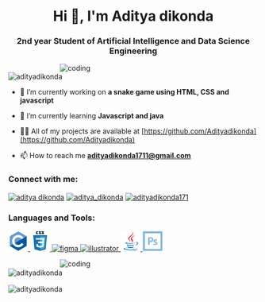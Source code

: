 <h1 align="center">Hi 👋, I'm Aditya dikonda</h1>
<h3 align="center">2nd year Student of Artificial Intelligence and Data Science Engineering</h3>
<img align="right" alt="coding" width="400" src="https://miro.medium.com/max/1600/0*C-cPP9D2MIyeexAT.gif">

<p align="left"> <img src="https://komarev.com/ghpvc/?username=adityadikonda&label=Profile%20views&color=0e75b6&style=flat" alt="adityadikonda" /> </p>

- 🔭 I’m currently working on **a snake game using HTML, CSS and javascript**

- 🌱 I’m currently learning **Javascript and java**

- 👨‍💻 All of my projects are available at [https://github.com/Adityadikonda](https://github.com/Adityadikonda)

- 📫 How to reach me **adityadikonda1711@gmail.com**

<h3 align="left">Connect with me:</h3>
<p align="left">
<a href="https://linkedin.com/in/aditya dikonda" target="blank"><img align="center" src="https://raw.githubusercontent.com/rahuldkjain/github-profile-readme-generator/master/src/images/icons/Social/linked-in-alt.svg" alt="aditya dikonda" height="30" width="40" /></a>
<a href="https://instagram.com/aditya_dikonda" target="blank"><img align="center" src="https://raw.githubusercontent.com/rahuldkjain/github-profile-readme-generator/master/src/images/icons/Social/instagram.svg" alt="aditya_dikonda" height="30" width="40" /></a>
<a href="https://www.hackerrank.com/adityadikonda171" target="blank"><img align="center" src="https://raw.githubusercontent.com/rahuldkjain/github-profile-readme-generator/master/src/images/icons/Social/hackerrank.svg" alt="adityadikonda171" height="30" width="40" /></a>
</p>


<h3 align="left">Languages and Tools:</h3>
<p align="left"> <a href="https://www.cprogramming.com/" target="_blank" rel="noreferrer"> <img src="https://raw.githubusercontent.com/devicons/devicon/master/icons/c/c-original.svg" alt="c" width="40" height="40"/> </a> <a href="https://www.w3schools.com/css/" target="_blank" rel="noreferrer"> <img src="https://raw.githubusercontent.com/devicons/devicon/master/icons/css3/css3-original-wordmark.svg" alt="css3" width="40" height="40"/> </a> <a href="https://www.figma.com/" target="_blank" rel="noreferrer"> <img src="https://www.vectorlogo.zone/logos/figma/figma-icon.svg" alt="figma" width="40" height="40"/> </a> <a href="https://www.adobe.com/in/products/illustrator.html" target="_blank" rel="noreferrer"> <img src="https://www.vectorlogo.zone/logos/adobe_illustrator/adobe_illustrator-icon.svg" alt="illustrator" width="40" height="40"/> </a> <a href="https://www.java.com" target="_blank" rel="noreferrer"> <img src="https://raw.githubusercontent.com/devicons/devicon/master/icons/java/java-original.svg" alt="java" width="40" height="40"/> </a> <a href="https://www.photoshop.com/en" target="_blank" rel="noreferrer"> <img src="https://raw.githubusercontent.com/devicons/devicon/master/icons/photoshop/photoshop-line.svg" alt="photoshop" width="40" height="40"/> </a> </p>
<img align="right" alt="coding" width="400" src="https://cdn.dribbble.com/users/603800/screenshots/4569474/dribbble-code.gif">




<p>&nbsp;<img align="center" src="https://github-readme-stats.vercel.app/api?username=adityadikonda&show_icons=true&locale=en" alt="adityadikonda" /></p>

<p><img align="center" src="https://github-readme-streak-stats.herokuapp.com/?user=adityadikonda&" alt="adityadikonda" /></p>
